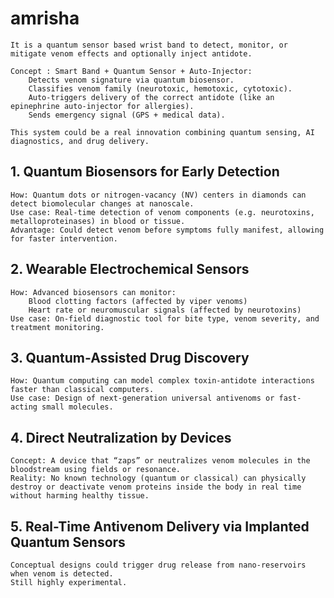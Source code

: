 # amrisha
    It is a quantum sensor based wrist band to detect, monitor, or mitigate venom effects and optionally inject antidote.
    
    Concept : Smart Band + Quantum Sensor + Auto-Injector:
        Detects venom signature via quantum biosensor.
        Classifies venom family (neurotoxic, hemotoxic, cytotoxic).
        Auto-triggers delivery of the correct antidote (like an epinephrine auto-injector for allergies).
        Sends emergency signal (GPS + medical data).

    This system could be a real innovation combining quantum sensing, AI diagnostics, and drug delivery.

## 1. Quantum Biosensors for Early Detection
    How: Quantum dots or nitrogen-vacancy (NV) centers in diamonds can detect biomolecular changes at nanoscale.
    Use case: Real-time detection of venom components (e.g. neurotoxins, metalloproteinases) in blood or tissue.
    Advantage: Could detect venom before symptoms fully manifest, allowing for faster intervention.

## 2. Wearable Electrochemical Sensors
    How: Advanced biosensors can monitor:
        Blood clotting factors (affected by viper venoms)
        Heart rate or neuromuscular signals (affected by neurotoxins)
    Use case: On-field diagnostic tool for bite type, venom severity, and treatment monitoring.

## 3. Quantum-Assisted Drug Discovery
    How: Quantum computing can model complex toxin-antidote interactions faster than classical computers.
    Use case: Design of next-generation universal antivenoms or fast-acting small molecules.

## 4. Direct Neutralization by Devices
    Concept: A device that “zaps” or neutralizes venom molecules in the bloodstream using fields or resonance.
    Reality: No known technology (quantum or classical) can physically destroy or deactivate venom proteins inside the body in real time without harming healthy tissue.

## 5. Real-Time Antivenom Delivery via Implanted Quantum Sensors
    Conceptual designs could trigger drug release from nano-reservoirs when venom is detected.
    Still highly experimental.